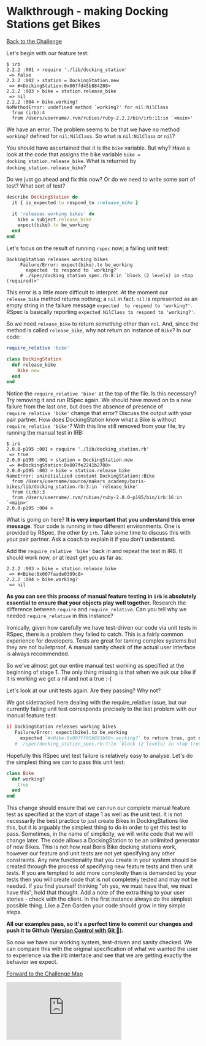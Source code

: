 # Walkthrough - making Docking Stations get Bikes

[Back to the Challenge](../10_making_stations_release_bikes.md)

Let's begin with our feature test:

```
$ irb
2.2.2 :001 > require './lib/docking_station'
 => false
2.2.2 :002 > station = DockingStation.new
 => #<DockingStation:0x007fd45b884208>
2.2.2 :003 > bike = station.release_bike
 => nil
2.2.2 :004 > bike.working?
NoMethodError: undefined method `working?' for nil:NilClass
  from (irb):4
  from /Users/username/.rvm/rubies/ruby-2.2.2/bin/irb:11:in `<main>'
```

We have an error. The problem seems to be that we have no method `working?` defined for `nil:NilClass`.  So what is `nil:NilClass` or `nil`?

You should have ascertained that it is the `bike` variable.  But why?  Have a look at the code that assigns the bike variable `bike = docking_station.release_bike`.  What is returned by `docking_station.release_bike`?

Do we just go ahead and fix this now?  Or do we need to write some sort of test?  What sort of test?

```ruby
describe DockingStation do
  it { is_expected.to respond_to :release_bike }

  it 'releases working bikes' do
    bike = subject.release_bike
    expect(bike).to be_working
  end
end
```

Let's focus on the result of running `rspec` now; a failing unit test:

```
DockingStation releases working bikes
     Failure/Error: expect(bike).to be_working
       expected  to respond to `working?`
     # ./spec/docking_station_spec.rb:8:in `block (2 levels) in <top (required)>'
```

This error is a little more difficult to interpret.  At the moment our `release_bike` method returns nothing; a `nil` in fact.  `nil` is represented as an empty string in the failure message `expected  to respond to 'working?'`.  RSpec is basically reporting `expected NilClass to respond to 'working?'`.

So we need `release_bike` to return *something* other than `nil`.  And, since the method is called `release_bike`, why not return an instance of `Bike`? In our code:

```ruby
require_relative 'bike'

class DockingStation
  def release_bike
    Bike.new
  end
end
```

Notice the `require_relative 'bike'` at the top of the file.  Is this necessary?  Try removing it and run RSpec again.  We should have moved on to a new failure from the last one, but does the absence of presence of `require_relative 'bike'` change that error?  Discuss the output with your pair partner.  How does DockingStation know what a Bike is without `require_relative 'bike'`?  With this line still removed from your file, try running the manual test in IRB:

```
$ irb
2.0.0-p195 :001 > require './lib/docking_station.rb'
 => true
2.0.0-p195 :002 > station = DockingStation.new
 => #<DockingStation:0x007fe2241b2700>
2.0.0-p195 :003 > bike = station.release_bike
NameError: uninitialized constant DockingStation::Bike
  from /Users/username/source/makers_academy/boris-bikes/lib/docking_station.rb:3:in `release_bike'
  from (irb):3
  from /Users/username/.rvm/rubies/ruby-2.0.0-p195/bin/irb:16:in `<main>'
2.0.0-p195 :004 >
```
What is going on here?  **It is very important that you understand this error message**.  Your code is running in two different environments.  One is provided by RSpec, the other by `irb`.  Take some time to discuss this with your pair partner.  Ask a coach to explain it if you don't understand.

Add the `require_relative 'bike'` back in and repeat the test in IRB.  It should work now, or at least get you as far as:

```
2.2.2 :003 > bike = station.release_bike
 => #<Bike:0x007faade0399c8>
2.2.2 :004 > bike.working?
 => nil
```

**As you can see this process of manual feature testing in `irb` is absolutely essential to ensure that your objects play well together.**  Research the difference between `require` and `require_relative`.  Can you tell why we needed `require_relative` in this instance?

Ironically, given how carefully we have test-driven our code via unit tests in RSpec, there is a problem they failed to catch.  This is a fairly common experience for developers.  Tests are great for taming complex systems but they are not bulletproof.  A manual sanity check of the actual user interface is always recommended.

So we've almost got our entire manual test working as specified at the beginning of stage 1.  The only thing missing is that when we ask our bike if it is working we get a nil and not a true :-(

Let's look at our unit tests again.  Are they passing?  Why not?

We got sidetracked here dealing with the require_relative issue, but our currently failing unit test corresponds precisely to the last problem with our manual feature test:

```sh
1) DockingStation releases working bikes
   Failure/Error: expect(bike).to be_working
     expected `#<Bike:0x007ff95b891b68>.working?` to return true, got nil
   # ./spec/docking_station_spec.rb:7:in `block (2 levels) in <top (required)>'
```

Hopefully this RSpec unit test failure is relatively easy to analyse. Let's do the simplest thing we can to pass this unit test:

```ruby
class Bike
  def working?
    true
  end
end
```

This change should ensure that we can run our complete manual feature test as specified at the start of stage 1 as well as the unit test.  It is not necessarily the best practice to just create Bikes in DockingStations like this, but it is arguably the simplest thing to do in order to get this test to pass.  Sometimes, in the name of simplicity, we will write code that we will change later.  The code allows a DockingStation to be an unlimited generator of new Bikes.  This is not how real Boris Bike docking stations work, however our feature and unit tests are not yet specifying any other constraints.  Any new functionality that you create in your system should be created through the process of specifying new feature tests and then unit tests.  If you are tempted to add more complexity than is demanded by your tests then you will create code that is not completely tested and may not be needed.  If you find yourself thinking "oh yes, we must have that, we must have this", hold that thought.  Add a note of the extra thing to your user stories - check with the client.  In the first instance always do the simplest possible thing.  Like a Zen Garden your code should grow in tiny simple steps.

**All our examples pass, so it's a perfect time to commit our changes and push it to Github ([Version Control with Git&nbsp;:pill:](https://github.com/makersacademy/course/blob/master/pills/git.md)).**

So now we have our working system, test-driven and sanity checked. We can compare this with the original specification of what we wanted the user to experience via the irb interface and see that we are getting exactly the behavior we expect.

[Forward to the Challenge Map](../0_challenge_map.md)


![Tracking pixel](https://githubanalytics.herokuapp.com/course/boris_bikes/walkthroughs/10.md)
